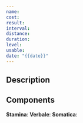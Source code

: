 ```yaml
---
name: 
cost: 
result: 
interval: 
distance: 
duration: 
level: 
usable: 
date: "{{date}}"
---
```

## Description

## Components
**Stamina**: 
**Verbale**: 
**Somatica**: 
